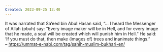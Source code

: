 ```yaml
---
Created: 2023-09-25 13:40
---
```

It was narrated that Sa’eed bin Abul Hasan said, “… I heard the Messenger of Allah (pbuh) say: “Every image maker will be in Hell, and for every image that he made, a soul will be created which will punish him in Hell.” He said: ‘If you must do that, then make (images of) trees and inanimate things.”  
– https://ummat-e-nabi.com/tag/sahih-muslim-bukhari-en/

